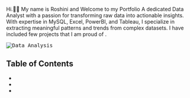 Hi.🙋‍♀️ My name is Roshini and Welcome to my Portfolio 
A dedicated Data Analyst with a passion for transforming raw data into actionable insights.
With expertise in MySQL, Excel, PowerBI, and Tableau, I specialize in extracting meaningful patterns and trends from complex datasets.
I have included few projects that I am proud of . 

<kbd>![Data Analysis](https://tse4.mm.bing.net/th?id=OIP.Hhhcsrwe6mvnWqvOjelUqgHaEK&pid=Api&P=0&h=180)

## Table of Contents
- [](#)
- [](#)
- [](#)
